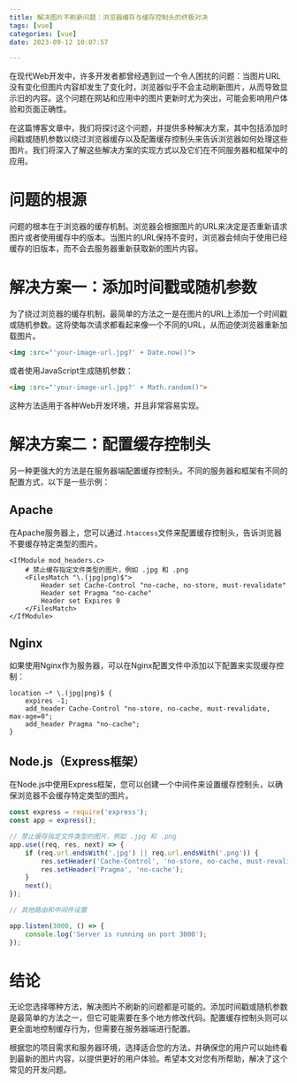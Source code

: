 ```yaml
---
title: 解决图片不刷新问题：浏览器缓存与缓存控制头的终极对决
tags: [vue]
categories: [vue]
date: 2023-09-12 10:07:57

---
```


在现代Web开发中，许多开发者都曾经遇到过一个令人困扰的问题：当图片URL没有变化但图片内容却发生了变化时，浏览器似乎不会主动刷新图片，从而导致显示旧的内容。这个问题在网站和应用中的图片更新时尤为突出，可能会影响用户体验和页面正确性。

在这篇博客文章中，我们将探讨这个问题，并提供多种解决方案，其中包括添加时间戳或随机参数以绕过浏览器缓存以及配置缓存控制头来告诉浏览器如何处理这些图片。我们将深入了解这些解决方案的实现方式以及它们在不同服务器和框架中的应用。

# 问题的根源

问题的根本在于浏览器的缓存机制。浏览器会根据图片的URL来决定是否重新请求图片或者使用缓存中的版本。当图片的URL保持不变时，浏览器会倾向于使用已经缓存的旧版本，而不会去服务器重新获取新的图片内容。

# 解决方案一：添加时间戳或随机参数

为了绕过浏览器的缓存机制，最简单的方法之一是在图片的URL上添加一个时间戳或随机参数。这将使每次请求都看起来像一个不同的URL，从而迫使浏览器重新加载图片。

```html
<img :src="'your-image-url.jpg?' + Date.now()">
```

或者使用JavaScript生成随机参数：

```html
<img :src="'your-image-url.jpg?' + Math.random()">
```

这种方法适用于各种Web开发环境，并且非常容易实现。

# 解决方案二：配置缓存控制头

另一种更强大的方法是在服务器端配置缓存控制头。不同的服务器和框架有不同的配置方式，以下是一些示例：

## Apache

在Apache服务器上，您可以通过`.htaccess`文件来配置缓存控制头，告诉浏览器不要缓存特定类型的图片。

```apacheconf
<IfModule mod_headers.c>
    # 禁止缓存指定文件类型的图片，例如 .jpg 和 .png
    <FilesMatch "\.(jpg|png)$">
        Header set Cache-Control "no-cache, no-store, must-revalidate"
        Header set Pragma "no-cache"
        Header set Expires 0
    </FilesMatch>
</IfModule>
```

## Nginx

如果使用Nginx作为服务器，可以在Nginx配置文件中添加以下配置来实现缓存控制：

```nginx
location ~* \.(jpg|png)$ {
    expires -1;
    add_header Cache-Control "no-store, no-cache, must-revalidate, max-age=0";
    add_header Pragma "no-cache";
}
```

## Node.js（Express框架）

在Node.js中使用Express框架，您可以创建一个中间件来设置缓存控制头，以确保浏览器不会缓存特定类型的图片。

```javascript
const express = require('express');
const app = express();

// 禁止缓存指定文件类型的图片，例如 .jpg 和 .png
app.use((req, res, next) => {
    if (req.url.endsWith('.jpg') || req.url.endsWith('.png')) {
        res.setHeader('Cache-Control', 'no-store, no-cache, must-revalidate, max-age=0');
        res.setHeader('Pragma', 'no-cache');
    }
    next();
});

// 其他路由和中间件设置

app.listen(3000, () => {
    console.log('Server is running on port 3000');
});
```

# 结论

无论您选择哪种方法，解决图片不刷新的问题都是可能的。添加时间戳或随机参数是最简单的方法之一，但它可能需要在多个地方修改代码。配置缓存控制头则可以更全面地控制缓存行为，但需要在服务器端进行配置。

根据您的项目需求和服务器环境，选择适合您的方法，并确保您的用户可以始终看到最新的图片内容，以提供更好的用户体验。希望本文对您有所帮助，解决了这个常见的开发问题。